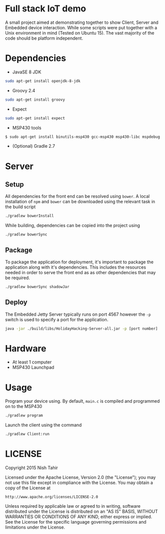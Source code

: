 Full stack IoT demo
===================

A small project aimed at demonstrating together to show Client, Server and Embedded device interaction. While some scripts were put together with a Unix environment in mind (Tested on Ubuntu 15). The vast majority of the code should be platform independent.

Dependencies
============
* JavaSE 8 JDK
```sh
sudo apt-get install openjdk-8-jdk
```
* Groovy 2.4
```sh
sudo apt-get install groovy
```
* Expect
```sh
sudo apt-get install expect
```
* MSP430 tools
```sh
$ sudo apt-get install binutils-msp430 gcc-msp430 msp430-libc mspdebug
```

* (Optional) Gradle 2.7

Server
======

## Setup

All dependencies for the front end can be resolved using `bower`. A local installation
of `npm` and `bower` can be downloaded using the relevant task in the build script

```sh
./gradlew bowerInstall
```

While building, dependencies can be copied into the project using

```sh
./gradlew bowerSync
```


## Package

To package the application for deployment, it's important to package the application along with it's dependencies. This includes the resources needed in order to serve the front end as as other dependencies that may be required.

```sh
./gradlew bowerSync shadowJar
```

## Deploy

The Embedded Jetty Server typically runs on port 4567 however the `-p` switch is used to specify
a port for the application.

```sh
java -jar ./build/libs/HolidayHacking-Server-all.jar -p [port number]
```

Hardware
========
* At least 1 computer
* MSP430 Launchpad

Usage
=====

Program your device using. By default, `main.c` is compiled and programmed on to the MSP430
```sh
./gradlew program
```

Launch the client using the command
```sh
./gradlew Client:run
```

LICENSE
=======

Copyright 2015 Nish Tahir

Licensed under the Apache License, Version 2.0 (the "License");
you may not use this file except in compliance with the License.
You may obtain a copy of the License at

    http://www.apache.org/licenses/LICENSE-2.0

Unless required by applicable law or agreed to in writing, software
distributed under the License is distributed on an "AS IS" BASIS,
WITHOUT WARRANTIES OR CONDITIONS OF ANY KIND, either express or implied.
See the License for the specific language governing permissions and
limitations under the License.
